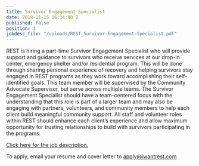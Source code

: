 ```yaml
---
title: Survivor Engagement Specialist
date: 2018-11-15 16:34:00 Z
published: false
position: 3
jobdesc_file: "/uploads/REST_Survivor-Engagement-Specialist.pdf"
---
```


REST is hiring a part-time Survivor Engagement Specialist who will provide support and guidance to survivors who receive services at our drop-in center, emergency shelter and/or residential program.  This will be done through sharing personal experience of recovery and helping survivors stay engaged in REST programs as they work toward accomplishing their self-identified goals. This team member will be supervised by the Community Advocate Supervisor, but serve across multiple teams. The Survivor Engagement Specialist should have a team-centered focus with the understanding that this role is part of a larger team and may also be engaging with partners, volunteers, and community members to help each client build meaningful community support.  All staff and volunteer roles within REST should enhance each client’s experience and allow maximum opportunity for trusting relationships to build with survivors participating in the programs.

[Click here for the job description.](/uploads/REST_Survivor-Engagement-Specialist.pdf)

To apply, email your resume and cover letter to [apply@iwantrest.com](mailto:apply@iwantrest.com)